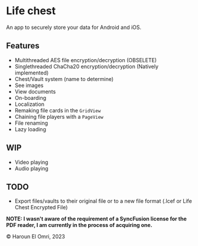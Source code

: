 # Life chest

An app to securely store your data for Android and iOS.

## Features

- Multithreaded AES file encryption/decryption (OBSELETE)
- Singlethreaded ChaCha20 encryption/decryption (Natively implemented)
- Chest/Vault system (name to determine)
- See images
- View documents
- On-boarding
- Localization
- Remaking file cards in the ``GridView``
- Chaining file players with a ``PageView``
- File renaming
- Lazy loading

## WIP

- Video playing
- Audio playing

## TODO

- Export files/vaults to their original file or to a new file format (.lcef or Life Chest Encrypted
  File)
  
**NOTE: I wasn't aware of the requirement of a SyncFusion license for the PDF reader, I am currently in the process of acquiring one.**
  
:copyright: Haroun El Omri, 2023
